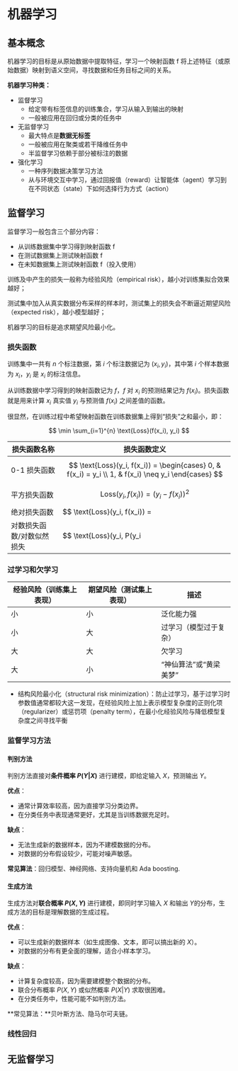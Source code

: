 # 机器学习

## 基本概念

机器学习的目标是从原始数据中提取特征，学习一个映射函数 f 将上述特征（或原始数据）映射到语义空间，寻找数据和任务目标之间的关系。

**机器学习种类：**

- 监督学习
    - 给定带有标签信息的训练集合，学习从输入到输出的映射
    - 一般被应用在回归或分类的任务中
- 无监督学习
    - 最大特点是**数据无标签**
    - 一般被应用在聚类或若干降维任务中
    - 半监督学习依赖于部分被标注的数据
- 强化学习
    - 一种序列数据决策学习方法
    - 从与环境交互中学习，通过回报值（reward）让智能体（agent）学习到在不同状态（state）下如何选择行为方式（action）

## 监督学习

监督学习一般包含三个部分内容：

- 从训练数据集中学习得到映射函数 f
- 在测试数据集上测试映射函数 f
- 在未知数据集上测试映射函数 f（投入使用）

训练及中产生的损失一般称为经验风险（empirical risk），越小对训练集拟合效果越好；

测试集中加入从真实数据分布采样的样本时，测试集上的损失会不断逼近期望风险（expected risk），越小模型越好；

机器学习的目标是追求期望风险最小化。

### 损失函数

训练集中一共有 $n$ 个标注数据，第 $i$ 个标注数据记为 $(x_i, y_i)$，其中第 $i$ 个样本数据为 $x_i$，$y_i$ 是 $x_i$ 的标注信息。

从训练数据中学习得到的映射函数记为 $f$，$f$ 对 $x_i$ 的预测结果记为 $f(x_i)$。损失函数就是用来计算 $x_i$ 真实值 $y_i$ 与预测值 $f(x_i)$ 之间差值的函数。

很显然，在训练过程中希望映射函数在训练数据集上得到“损失”之和最小，即：

$$
\min \sum_{i=1}^{n} \text{Loss}(f(x_i), y_i)
$$

| 损失函数名称       | 损失函数定义                                                                 |
|--------------------|------------------------------------------------------------------------------|
| 0-1 损失函数       | $$ \text{Loss}(y_i, f(x_i)) = \begin{cases} 0, & f(x_i) = y_i \\ 1, & f(x_i) \neq y_i \end{cases} $$ |
| 平方损失函数       | $$ \text{Loss}(y_i, f(x_i)) = (y_i - f(x_i))^2 $$                            |
| 绝对损失函数       | $$ \text{Loss}(y_i, f(x_i)) = |y_i - f(x_i)| $$                              |
| 对数损失函数/对数似然损失 | $$ \text{Loss}(y_i, P(y_i|x_i)) = -\log(P(y_i|x_i)) $$                       |

### 过学习和欠学习

| 经验风险（训练集上表现） | 期望风险（测试集上表现） | 描述                   |
| ------------------------ | ------------------------ | ---------------------- |
| 小                       | 小                       | 泛化能力强             |
| 小                       | 大                       | 过学习（模型过于复杂） |
| 大                       | 大                       | 欠学习                 |
| 大                       | 小                       | “神仙算法”或“黄梁美梦” |

- 结构风险最小化（structural risk minimization）：防止过学习，基于过学习时参数值通常都较大这一发现，在经验风险上加上表示模型复杂度的正则化项（regularizer）或惩罚项（penalty term），在最小化经验风险与降低模型复杂度之间寻找平衡

### 监督学习方法

#### 判别方法

判别方法直接对**条件概率 $P(Y|X)$** 进行建模，即给定输入 $X$，预测输出 $Y$。

**优点**：

- 通常计算效率较高，因为直接学习分类边界。
- 在分类任务中表现通常更好，尤其是当训练数据充足时。

**缺点**：

  - 无法生成新的数据样本，因为不建模数据的分布。
  - 对数据的分布假设较少，可能对噪声敏感。

**常见算法**：回归模型、神经网络、支持向量机和 Ada boosting.

#### 生成方法

生成方法对**联合概率 $P(X, Y)$** 进行建模，即同时学习输入 $X$ 和输出 $Y$​ 的分布，生成方法的目标是理解数据的生成过程。

**优点**：

- 可以生成新的数据样本（如生成图像、文本，即可以搞出新的 $X$）。
- 对数据的分布有更全面的理解，适合小样本学习。

**缺点**：

- 计算复杂度较高，因为需要建模整个数据的分布。
- 联合分布概率 $P(X,Y)$ 或似然概率 $P(X|Y)$ 求取很困难。
- 在分类任务中，性能可能不如判别方法。

**常见算法：**贝叶斯方法、隐马尔可夫链。

### 线性回归



## 无监督学习